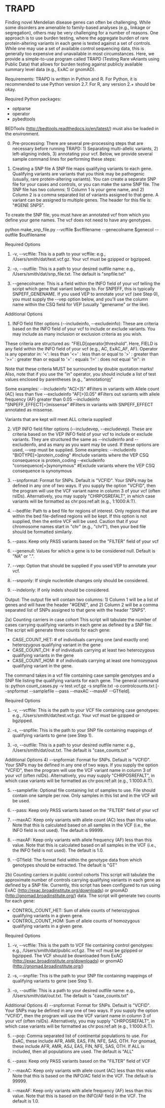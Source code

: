 # TRAPD


Finding novel Mendelian disease genes can often be challenging. While some disorders are amenable to family-based analyses (e.g., linkage or segregation), others may be very challenging for a number of reasons. One approach is to use burden testing, where the aggregate burden of rare protein-altering variants in each gene is tested against a set of controls. While one may use a set of available control sequencing data, this is generally too expensive and unavailable in most circumstances. Here, we provide a simple-to-use program called TRAPD (Testing Rare vAriants using Public Data) that allows for burden testing against publicly available summary level data (e.g., ExAC or gnomAD).

Requirements:
TRAPD is written in Python and R. For Python, it is recommended to use Python version 2.7. For R, any version 2.+ should be okay.

Required Python packages:
- optparse
- operator
- pybedtools

BEDTools (http://bedtools.readthedocs.io/en/latest/) must also be loaded in the environment. 


0) Pre-processing:
There are several pre-processing steps that are necessary before running TRAPD: 1) Separating multi-allelic variants, 2) left-aligning indels, 3) annotating your vcf. Below, we provide several sample command lines for performing these steps:


1) Creating a SNP file 
A SNP file maps qualifying variants to each gene. Qualifying variants are variants that you think may be pathogenic (usually, rare protein-altering variants). You can create a separate SNP file for your cases and controls, or you can make the same SNP file. The SNP file has two columns: 1) Column 1 is your gene name, and 2) Column 2 is a comma separated list of variants assigned to that gene. A variant can be assigned to multiple genes. The header for this file is: "#GENE SNPS".

To create the SNP file, you must have an annotated vcf from which you define your gene names. The vcf does not need to have any genotypes. 

python make_snp_file.py --vcffile $vcffilename --genecolname $genecol --outfile $outfilename

Required Options
1) -v, --vcffile: This is a path to your vcffile: e.g., /Users/smith/dat/test.vcf.gz. Your vcf must be gzipped or bgzipped.

2) -o, --outfile: This is a path to your desired outfile name: e.g., /Users/smith/dat/snp_file.txt. The default is "snpfile.txt"

3) --genecolname: This is a field within the INFO field of your vcf telling the script which gene that variant belongs to. For SNPEFF, this is typically SNPEFF_GENENAME. If you used VEP to annotate your vcf (see Step 0), you must supply the --vep option below, and you'll use the column name within the CSQ field for VEP (usually "genename" or the like).

Additional Options
1) INFO field filter options (--includeinfo, --excludeinfo): These are criteria based on the INFO field of your vcf to include or exclude variants. You may include as many inclusion or exclusion criteria as you wish. 

These criteria are structured as: "FIELD[operator]threshold". Here, FIELD is any field within the INFO field of your vcf (e.g., AC, ExAC_AF, AF). Operator is any operator in: 
	'<': less than
  	'<=' : less than or equal to
	'>' : greater than
	'>=' : greater than or equal to
 	 '=' : equals
  	'!=' : does not equal
	"in": in
  
 Note that these criteria MUST be surrounded by double quotation marks!
 Also, note that if you use the "in" operator, you should include a list of test values enclosed by parentheses (e.g., "annotation[in](missense,nonsense,frameshift)"

Some examples:
--includeinfo "AC[<]5" #Filters in variants with Allele count (AC) less than five
--excludeinfo "AF[>]0.05" #Filters out variants with allele frequency (AF) greater than 0.05
--includeinfo "SNPEFF_EFFECT[=]missense" #Filters in variants with SNPEFF_EFFECT annotated as missense.

Variants that are kept will meet ALL criteria supplied!

2) VEP INFO field filter options (--includevep, --excludevep). These are criteria based on the VEP INFO field of your vcf to include or exclude variants. They are structured the same as --includeinfo and --excludeinfo, and as many as you want may be used. If these options are used, --vep must be supplied. Some examples:
--includeinfo "BIOTYPE[=]protein_coding" #Include variants where the VEP CSQ consequence is protein_coding
--excludeinfo "consequence[=]synonymous" #Exclude variants where the VEP CSQ consequence is synonymous

3) --snpformat: Format for SNPs. Default is "VCFID". Your SNPs may be defined in any one of two ways.  If you supply the option "VCFID", then the program will use the VCF variant name in column 3 of your vcf (often rsIDs). Alternatively, you may supply "CHRPOSREFALT", in which case variants will be formatted as chr:pos:ref:alt (e.g., 1:1000:A:T).

5) --bedfile: Path to a bed file for regions of interest. Only regions that are within the bed file-defined regions will be kept. If this option is not supplied, then the entire VCF will be used. Caution that if your chromosome names start in "chr" (e.g., "chr1"), then your bed file should be formatted similarly.

4) --pass: Keep only PASS variants based on the "FILTER" field of your vcf

5) --genenull: Values for which a gene is to be considered null. Default is "NA" or ".". 

6) --vep: Option that should be supplied if you used VEP to annotate your vcf.

7) --snponly: If single nucleotide changes only should be considered.

8) --indelonly: If only indels should be considered.

Output: The output file will contain two columns: 1) Column 1 will be a list of genes and will have the header "#GENE", and 2) Column 2 will be a comma separated list of SNPs assigned to that gene with the header "SNPS".



2a) Counting carriers in case cohort
This script will tabulate the number of cases carrying qualifying variants in each gene as defined by a SNP file. The script will generate three counts for each gene:
- CASE_COUNT_HET: # of individuals carrying one (and exactly one) heterozygous qualifying variant in the gene
- CASE_COUNT_CH: # of individuals carrying at least two heterozygous qualifying variants in the gene
- CASE_COUNT_HOM: # of individuals carrying at least one homozygous qualifying variant in the gene.

The command takes in a vcf file containing case sample genotypes and a SNP file listing the qualifying variants for each gene. The general command is:
python count_cases.py -v test.vcf.gz -s snpfile.txt -o controlcounts.txt [--snpformat --samplefile --pass --maxAC --maxAF --GTfield]. 

Required Options
1) -v, --vcffile: This is the path to your VCF file containing case genotypes: e.g., /Users/smith/dat/test.vcf.gz. Your vcf must be gzipped or bgzipped.

2) -s, --snpfile: This is the path to your SNP file containing mappings of qualifying variants to gene (see Step 1). 

3) -o, --outfile: This is a path to your desired outfile name: e.g., /Users/smith/dat/out.txt. The default is "case_counts.txt"

Additional Options
4) --snpformat: Format for SNPs. Default is "VCFID". Your SNPs may be defined in any one of two ways.  If you supply the option "VCFID", then the program will use the VCF variant name in column 3 of your vcf (often rsIDs). Alternatively, you may supply "CHRPOSREFALT", in which case variants will be formatted as chr:pos:ref:alt (e.g., 1:1000:A:T).

5) --samplefile: Optional file containing list of samples to use. File should contain one sample per row. Only samples in this list and in the VCF will be used. 

6) --pass: Keep only PASS variants based on the "FILTER" field of your vcf

7) --maxAC: Keep only variants with allele count (AC) less than this value. Note that this is calculated based on all samples in the VCF (i.e., the INFO field is not used). The default is 99999.

8) --maxAF: Keep only variants with allele frequency (AF) less than this value. Note that this is calculated based on all samples in the VCF (i.e., the INFO field is not used). The default is 1.0.

9) --GTfield: The format field within the genotype data from which genotypes should be extracted. The default is "GT"




2b) Counting carriers in public control cohorts
This script will tabulate the approximate number of controls carrying qualifying variants in each gene as defined by a SNP file. Currently, this script has been configured to run using ExAC (http://exac.broadinstitute.org/downloads) or gnomAD (http://gnomad.broadinstitute.org/) data. The script will generate two counts for each gene:
- CONTROL_COUNT_HET: Sum of allele counts of heterozygous qualifying variants in a given gene. 
- CONTROL_COUNT_HOM: Sum of allele counts of homozygous qualifying variants in a given gene. 


Required Options
1) -v, --vcffile: This is the path to  VCF file containing control genotypes: e.g., /Users/smith/dat/public.vcf.gz. The vcf must be gzipped or bgzipped. The VCF should be downloaded from ExAC (http://exac.broadinstitute.org/downloads) or gnomAD (http://gnomad.broadinstitute.org/)

2) -s, --snpfile: This is the path to your SNP file containing mappings of qualifying variants to gene (see Step 1). 

3) -o, --outfile: This is a path to your desired outfile name: e.g., /Users/smith/dat/out.txt. The default is "case_counts.txt"

Additional Options
4) --snpformat: Format for SNPs. Default is "VCFID". Your SNPs may be defined in any one of two ways.  If you supply the option "VCFID", then the program will use the VCF variant name in column 3 of your vcf (often rsIDs). Alternatively, you may supply "CHRPOSREFALT", in which case variants will be formatted as chr:pos:ref:alt (e.g., 1:1000:A:T).

5) --pop: Comma separated list of continental populations to use. For ExAC, these include AFR, AMR, EAS, FIN, NFE, SAS, OTH.  For gnomad, these include AFR, AMR, ASJ, EAS, FIN, NFE, SAS, OTH. If ALL is included, then all populations are used. The default is "ALL"

6) --pass: Keep only PASS variants based on the "FILTER" field of VCF

7) --maxAC: Keep only variants with allele count (AC) less than this value. Note that this is based on the INFO/AC field in the VCF. The default is 99999.

8) --maxAF: Keep only variants with allele frequency (AF) less than this value. Note that this is based on the INFO/AF field in the VCF. The default is 1.0.
